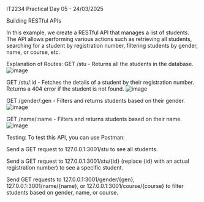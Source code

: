 IT2234 Practical  Day 05 - 24/03/2025

Building RESTful APIs 

In this example, we create a RESTful API that manages a list of students. The API allows performing various actions such as retrieving all students, 
searching for a student by registration number, filtering students by gender, name, or course, etc.

Explanation of Routes:
GET /stu - Returns all the students in the database.
![image](https://github.com/user-attachments/assets/08ba7452-7a41-4b65-8dd8-78cb7887ca13)

GET /stu/:id - Fetches the details of a student by their registration number. Returns a 404 error if the student is not found.
![image](https://github.com/user-attachments/assets/db57c555-6aa7-499c-88ad-3ce72092f1e4)

GET /gender/:gen - Filters and returns students based on their gender.
![image](https://github.com/user-attachments/assets/6b24da87-2ff5-48c1-954c-6c220c79565e)

GET /name/:name - Filters and returns students based on their name.
![image](https://github.com/user-attachments/assets/d3b86d36-e241-4cef-ae23-0f4b12cec97b)


Testing:
To test this API, you can use Postman:

Send a GET request to 127.0.0.1:3001/stu to see all students.

Send a GET request to 127.0.0.1:3001/stu/{id} (replace {id} with an actual registration number) to see a specific student.

Send GET requests to 127.0.0.1:3001/gender/{gen}, 127.0.0.1:3001/name/{name}, or 127.0.0.1:3001/course/{course} 
to filter students based on gender, name, or course.






